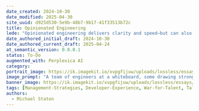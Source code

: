 ```yaml
---
date_created: 2024-10-30
date_modified: 2025-04-30
site_uuid: d925d530-5e9b-48b7-9b17-41f33513b72c
title: Opinionated Engineering
lede: "Opinionated engineering delivers clarity and speed—but can also spark debate."
date_authored_initial_draft: 2024-10-30
date_authored_current_draft: 2025-04-24
at_semantic_version: 0.0.0.1
status: To-Do
augmented_with: Perplexica AI
category: 
portrait_image: https://ik.imagekit.io/xvpgfijuw/uploads/lossless/essays/2025-05-04_portraitimage_Opinionated-Engineering_23e9fa32-0c3f-4a27-8dcf-f585ba08106a_mTtElgteW.jpg
image_prompt: "A team of engineers at a whiteboard, some drawing strong lines and arrows, others debating with raised hands, and a blueprint in the center labeled 'Best Practices.' The mood is decisive, collaborative, and a bit contentious."
banner_image: https://ik.imagekit.io/xvpgfijuw/uploads/lossless/essays/2025-05-04_bannerimage_Opinionated-Engineering_fbe41fe4-74db-4d99-b154-060dbc24acc3_MjGbYmvXA.jpg
tags: [Management-Strategies, Developer-Experience, War-for-Talent, Talent-Development]
authors: 
  - Michael Staton
---
```

